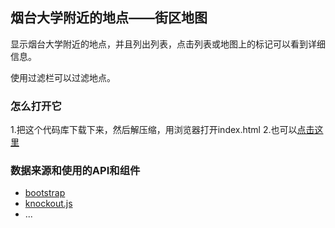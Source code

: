 ## 烟台大学附近的地点——街区地图

显示烟台大学附近的地点，并且列出列表，点击列表或地图上的标记可以看到详细信息。

使用过滤栏可以过滤地点。

### 怎么打开它

1.把这个代码库下载下来，然后解压缩，用浏览器打开index.html
2.也可以[点击这里](https://github.com/liuyuan512/ud-neighborhood-map)

### 数据来源和使用的API和组件

* [bootstrap](http://getbootstrap.com/)
* [knockout.js](http://knockoutjs.com/)
* ...
